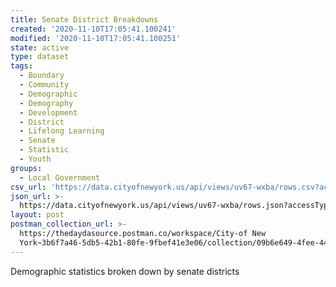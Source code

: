 ```yaml
---
title: Senate District Breakdowns
created: '2020-11-10T17:05:41.100241'
modified: '2020-11-10T17:05:41.100251'
state: active
type: dataset
tags:
  - Boundary
  - Community
  - Demographic
  - Demography
  - Development
  - District
  - Lifelong Learning
  - Senate
  - Statistic
  - Youth
groups:
  - Local Government
csv_url: 'https://data.cityofnewyork.us/api/views/uv67-wxba/rows.csv?accessType=DOWNLOAD'
json_url: >-
  https://data.cityofnewyork.us/api/views/uv67-wxba/rows.json?accessType=DOWNLOAD
layout: post
postman_collection_url: >-
  https://thedaydasource.postman.co/workspace/City-of New
  York~3b6f7a46-5db5-42b1-80fe-9fbef41e3e06/collection/09b6e649-4fee-4479-a2cc-187fc6d8e81e
---
```

Demographic statistics broken down by senate districts
